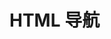 # HTML 导航

<script setup>
import IndexLinks from '/~/IndexLink/indexLinks.vue'
import { getSidebar } from '../../.vitepress/configs/sidebar.ts'

const DATA = getSidebar('/HTML/')
</script>
<style src="/~/MNavLink/index.scss"></style>

<IndexLinks :list="DATA"/>
